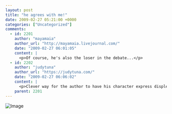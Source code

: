 ```yaml
---
layout: post
title: "he agrees with me!"
date: 2009-02-27 05:21:00 +0000
categories: ["Uncategorized"]
comments:
  - id: 2201
    author: "mayamaia"
    author_url: "http://mayamaia.livejournal.com/"
    date: "2009-02-27 06:01:05"
    content: |
      <p>Of course, he's also the loser in the debate...</p>
  - id: 2202
    author: "judytuna"
    author_url: "https://judytuna.com/"
    date: "2009-02-27 06:06:02"
    content: |
      <p>Clever way for the author to have his character express displeasure with the word without offending anyone that uses it every day! Also clever self-awareness that complaining about being annoyed by "tweeting" is not that important! Besides everybody knows that T-Rex is the main character and we all sympathize with him! Amirite?</p>
    parent: 2201
---
```


![Image](http://www.qwantz.com/comics/comic2-1444.png)